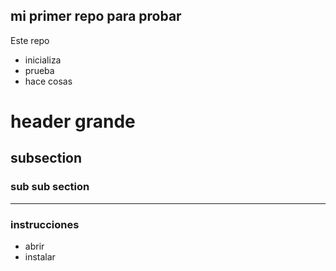## mi primer repo para probar

Este repo
- inicializa
- prueba
- hace cosas

# header grande
## subsection
### sub sub section

-----

### instrucciones
- abrir 
- instalar
